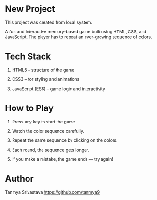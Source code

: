 # New Project

This project was created from local system.

A fun and interactive memory-based game built using HTML, CSS, and JavaScript.
The player has to repeat an ever-growing sequence of colors.

# Tech Stack

1. HTML5 – structure of the game

2. CSS3 – for styling and animations

3. JavaScript (ES6) – game logic and interactivity

# How to Play

1. Press any key to start the game.

2. Watch the color sequence carefully.

3. Repeat the same sequence by clicking on the colors.

4. Each round, the sequence gets longer.

5. If you make a mistake, the game ends — try again!

# Author

Tanmya Srivastava
https://github.com/tanmya9